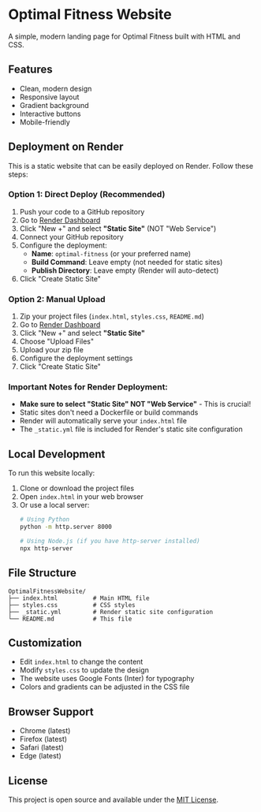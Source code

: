 # Optimal Fitness Website

A simple, modern landing page for Optimal Fitness built with HTML and CSS.

## Features

- Clean, modern design
- Responsive layout
- Gradient background
- Interactive buttons
- Mobile-friendly

## Deployment on Render

This is a static website that can be easily deployed on Render. Follow these steps:

### Option 1: Direct Deploy (Recommended)

1. Push your code to a GitHub repository
2. Go to [Render Dashboard](https://dashboard.render.com/)
3. Click "New +" and select **"Static Site"** (NOT "Web Service")
4. Connect your GitHub repository
5. Configure the deployment:
   - **Name**: `optimal-fitness` (or your preferred name)
   - **Build Command**: Leave empty (not needed for static sites)
   - **Publish Directory**: Leave empty (Render will auto-detect)
6. Click "Create Static Site"

### Option 2: Manual Upload

1. Zip your project files (`index.html`, `styles.css`, `README.md`)
2. Go to [Render Dashboard](https://dashboard.render.com/)
3. Click "New +" and select **"Static Site"**
4. Choose "Upload Files"
5. Upload your zip file
6. Configure the deployment settings
7. Click "Create Static Site"

### Important Notes for Render Deployment:

- **Make sure to select "Static Site" NOT "Web Service"** - This is crucial!
- Static sites don't need a Dockerfile or build commands
- Render will automatically serve your `index.html` file
- The `_static.yml` file is included for Render's static site configuration

## Local Development

To run this website locally:

1. Clone or download the project files
2. Open `index.html` in your web browser
3. Or use a local server:
   ```bash
   # Using Python
   python -m http.server 8000
   
   # Using Node.js (if you have http-server installed)
   npx http-server
   ```

## File Structure

```
OptimalFitnessWebsite/
├── index.html          # Main HTML file
├── styles.css          # CSS styles
├── _static.yml         # Render static site configuration
└── README.md           # This file
```

## Customization

- Edit `index.html` to change the content
- Modify `styles.css` to update the design
- The website uses Google Fonts (Inter) for typography
- Colors and gradients can be adjusted in the CSS file

## Browser Support

- Chrome (latest)
- Firefox (latest)
- Safari (latest)
- Edge (latest)

## License

This project is open source and available under the [MIT License](LICENSE). 